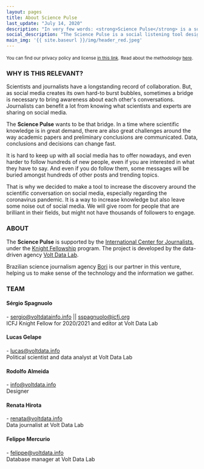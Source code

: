 ```yaml
---
layout: pages
title: About Science Pulse
last_update: "July 14, 2020"
description: "In very few words: <strong>Science Pulse</strong> is a social listening tool designed to bridge the gap between journalists and scientists within social media platforms. The main goal is to help journalists find trending scientific content."
social_description: "The Science Pulse is a social listening tool designed to bridge the gap between journalists and scientists on social media."
main_img: '{{ site.baseurl }}/img/header_red.jpeg'
---
```


<small>You can find our privacy policy and license [in this link](../privacy).</small>
<small>Read about the methodology [here](methodology).</small>

### WHY IS THIS RELEVANT?

Scientists and journalists have a longstanding record of collaboration. But, as social media creates its own hard-to burst bubbles, sometimes a bridge is necessary to bring awareness about each other's conversations. Journalists can benefit a lot from knowing what scientists and experts are sharing on social media.

The **Science Pulse** wants to be that bridge. In a time where scientific knowledge is in great demand, there are also great challenges around the way academic papers and preliminary conclusions are communicated. Data, conclusions and decisions can change fast.

It is hard to keep up with all social media has to offer nowadays, and even harder to follow hundreds of new people, even if you are interested in what they have to say. And even if you do follow them, some messages will be buried amongst hundreds of other posts and trending topics.

That is why we decided to make a tool to increase the discovery around the scientific conversation on social media, especially regarding the coronavirus pandemic. It is a way to increase knowledge but also leave some noise out of social media. We will give room for people that are brilliant in their fields, but might not have thousands of followers to engage.


### ABOUT

The **Science Pulse** is supported by the [International Center for Journalists](https://icfj.org/), under the [Knight Fellowship](https://www.icfj.org/our-work/knight/icfj-knight-fellowships) program. The project is developed by the data-driven agency [Volt Data Lab](https://voltdata.info/).

Brazilian science journalism agency [Bori](https://abori.com.br/) is our partner in this venture, helping us to make sense of the technology and the information we gather.  

### TEAM

#### Sérgio Spagnuolo
[<i class="fa fa-twitter wow bounceIn" data-wow-delay=".1s"></i>](https://twitter.com/sergiospagnuolo) - [sergio@voltdatainfo.info](mailto:sergio@voltdatainfo.info) || [sspagnuolo@icfj.org](mailto:sspagnuolo@icfj.org)<br>
ICFJ Knight Fellow for 2020/2021 and editor at Volt Data Lab

#### Lucas Gelape
[<i class="fa fa-twitter wow bounceIn" data-wow-delay=".1s"></i>](https://twitter.com/lgelape) - [lucas@voltdata.info](mailto:lucas@voltdata.info)<br>
Political scientist and data analyst at Volt Data Lab

#### Rodolfo Almeida
[<i class="fa fa-twitter wow bounceIn" data-wow-delay=".1s"></i>](https://twitter.com/rodolfoalmd) - [info@voltdata.info](mailto:info@voltdata.info)<br>
Designer

#### Renata Hirota
[<i class="fa fa-twitter wow bounceIn" data-wow-delay=".1s"></i>](https://twitter.com/renata_mh) - [renata@voltdata.info](mailto:renata@voltdata.info)<br>
Data journalist at Volt Data Lab

#### Felippe Mercurio
[<i class="fa fa-twitter wow bounceIn" data-wow-delay=".1s"></i>](https://twitter.com/ztock) - [felippe@voltdata.info](mailto:felippe@voltdata.info)<br>
Database manager at Volt Data Lab
